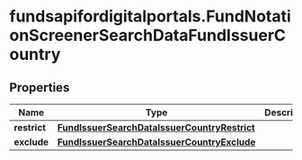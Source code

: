 # fundsapifordigitalportals.FundNotationScreenerSearchDataFundIssuerCountry

## Properties

Name | Type | Description | Notes
------------ | ------------- | ------------- | -------------
**restrict** | [**FundIssuerSearchDataIssuerCountryRestrict**](FundIssuerSearchDataIssuerCountryRestrict.md) |  | [optional] 
**exclude** | [**FundIssuerSearchDataIssuerCountryExclude**](FundIssuerSearchDataIssuerCountryExclude.md) |  | [optional] 


